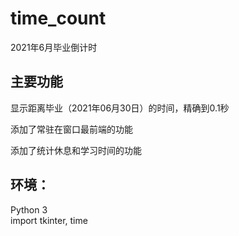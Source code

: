 # time_count
2021年6月毕业倒计时

## 主要功能
显示距离毕业（2021年06月30日）的时间，精确到0.1秒

添加了常驻在窗口最前端的功能

添加了统计休息和学习时间的功能

## 环境：
Python 3  
import tkinter, time
